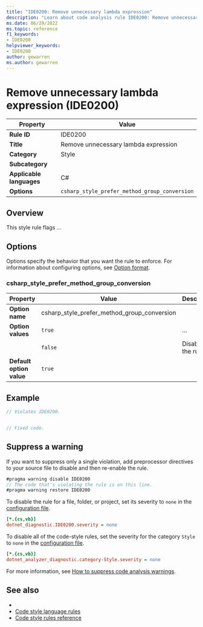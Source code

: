 ```yaml
---
title: "IDE0200: Remove unnecessary lambda expression"
description: "Learn about code analysis rule IDE0200: Remove unnecessary lambda expression"
ms.date: 06/29/2022
ms.topic: reference
f1_keywords:
- IDE0200
helpviewer_keywords:
- IDE0200
author: gewarren
ms.author: gewarren
---
```

# Remove unnecessary lambda expression (IDE0200)

| Property                 | Value                                         |
| ------------------------ | --------------------------------------------- |
| **Rule ID**              | IDE0200                                       |
| **Title**                | Remove unnecessary lambda expression          |
| **Category**             | Style                                         |
| **Subcategory**          |                                               |
| **Applicable languages** | C#                                            |
| **Options**              | `csharp_style_prefer_method_group_conversion` |

## Overview

This style rule flags ...

## Options

Options specify the behavior that you want the rule to enforce. For information about configuring options, see [Option format](language-rules.md#option-format).

### csharp_style_prefer_method_group_conversion

| Property                 | Value                                       | Description        |
| ------------------------ | ------------------------------------------- | ------------------ |
| **Option name**          | csharp_style_prefer_method_group_conversion |                    |
| **Option values**        | `true`                                      | ...                |
|                          | `false`                                     | Disables the rule. |
| **Default option value** | `true`                                      |                    |

## Example

```csharp
// Violates IDE0200.


// Fixed code.

```

## Suppress a warning

If you want to suppress only a single violation, add preprocessor directives to your source file to disable and then re-enable the rule.

```csharp
#pragma warning disable IDE0200
// The code that's violating the rule is on this line.
#pragma warning restore IDE0200
```

To disable the rule for a file, folder, or project, set its severity to `none` in the [configuration file](../configuration-files.md).

```ini
[*.{cs,vb}]
dotnet_diagnostic.IDE0200.severity = none
```

To disable all of the code-style rules, set the severity for the category `Style` to `none` in the [configuration file](../configuration-files.md).

```ini
[*.{cs,vb}]
dotnet_analyzer_diagnostic.category-Style.severity = none
```

For more information, see [How to suppress code analysis warnings](../suppress-warnings.md).

## See also

- 
- [Code style language rules](language-rules.md)
- [Code style rules reference](index.md)
